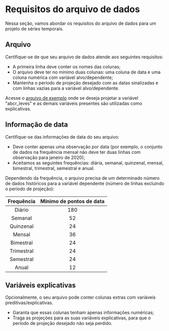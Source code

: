 # Requisitos do arquivo de dados

Nessa seção, vamos abordar os requisitos do arquivo de dados para um projeto de séries temporais. 

## Arquivo

Certifique-se de que seu arquivo de dados atende aos seguintes requisitos:

- A primeira linha deve conter os nomes das colunas;
- O arquivo deve ter no mínimo duas colunas: uma coluna de data e uma coluna numérica com variável alvo/dependente;
- Mantenha o período de projeção desejado com as datas sinalizadas e com linhas vazias para a variável alvo/dependente.

Acesse o [arquivo de exemplo](https://storage.googleapis.com/bkt-prod-4casthub/datasets/dataset-pt.xlsx) onde se deseja projetar a variável "abcr_leves" e as demais variáveis presentes são utilizadas como explicativas. 

## Informação de data

Certifique-se das informações de data do seu arquivo: 

- Deve conter apenas uma observação por data (por exemplo, o conjunto de dados na frequência mensal não deve ter duas linhas com observação para janeiro de 2020);
- Aceitamos as seguintes frequências: diária, semanal, quinzenal, mensal, bimestral, trimestral, semestral e anual.

Dependendo da frequência, o arquivo precisa de um determinado número de dados históricos para a variável dependente (número de linhas excluindo o período de projeção):

Frequência  | Mínimo de pontos de data
:---:       | :---:
Diário      | 180 
Semanal     | 52 
Quinzenal   | 24 
Mensal      | 36 
Bimestral   | 24 
Trimestral  | 24 
Semestral   | 24
Anual       | 12 

## Variáveis explicativas

Opcionalmente, o seu arquivo pode conter colunas extras com variáveis preditivas/explicativas. 

- Garanta que essas colunas tenham apenas informações numéricas; 
- Traga as projeções para as suas variáveis explicativas, para que o período de projeção desejado não seja perdido. 
